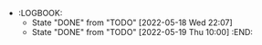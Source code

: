 - :LOGBOOK:
  * State "DONE" from "TODO" [2022-05-18 Wed 22:07]
  * State "DONE" from "TODO" [2022-05-19 Thu 10:00]
  :END: